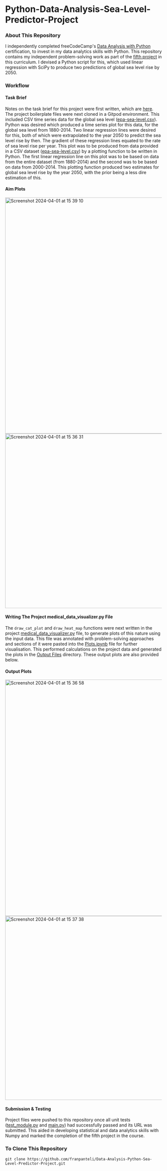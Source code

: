 # Python-Data-Analysis-Sea-Level-Predictor-Project
### About This Repository
I independently completed freeCodeCamp's [Data Analysis with Python](https://www.freecodecamp.org/learn/data-analysis-with-python#data-analysis-with-python-course) certification, to invest in my data analytics skills with Python. This repository contains my independent problem-solving work as part of the [fifth project](https://www.freecodecamp.org/learn/data-analysis-with-python/data-analysis-with-python-projects/sea-level-predictor) in this curriculum. I devised a Python script for this, which used linear regression with SciPy to produce two predictions of global sea level rise by 2050.

### Workflow
#### Task Brief
Notes on the task brief for this project were first written, which are [here](https://github.com/franpanteli/Data-Analysis-Python-Sea-Level-Predictor-Project/blob/main/1%20project-task-notes.txt). The project boilerplate files were next cloned in a Gitpod environment. This included CSV time series data for the global sea level ([epa-sea-level.csv](https://github.com/franpanteli/Data-Analysis-Python-Sea-Level-Predictor-Project/blob/main/epa-sea-level.csv)). Python was desired which produced a time series plot for this data, for the global sea level from 1880-2014. Two linear regression lines were desired for this, both of which were extrapolated to the year 2050 to predict the sea level rise by then. The gradient of these regression lines equated to the rate of sea level rise per year. This plot was to be produced from data provided in a CSV dataset ([epa-sea-level.csv](https://github.com/franpanteli/Data-Analysis-Python-Sea-Level-Predictor-Project/blob/main/epa-sea-level.csv)) by a plotting function to be written in Python. The first linear regression line on this plot was to be based on data from the entire dataset (from 1880-2014) and the second was to be based on data from 2000-2014. This plotting function produced two estimates for global sea level rise by the year 2050, with the prior being a less dire estimation of this.  

#### Aim Plots
<img width="757" alt="Screenshot 2024-04-01 at 15 39 10" src="https://github.com/franpanteli/Data-Analysis-Python-Medical-Data-Visualiser-Project/assets/131474705/3d1fd6ba-6b78-4d04-bb30-a047410a69ac">

<img width="560" alt="Screenshot 2024-04-01 at 15 36 31" src="https://github.com/franpanteli/Data-Analysis-Python-Medical-Data-Visualiser-Project/assets/131474705/5d06df44-a968-4ea2-889f-1446ab9a035f">

#### Writing The Project medical_data_visualizer.py File
The `draw_cat_plot` and `draw_heat_map` functions were next written in the project [medical_data_visualizer.py](https://github.com/franpanteli/Data-Analysis-Python-Medical-Data-Visualiser-Project/blob/main/medical_data_visualizer.py) file, to generate plots of this nature using the input data. This file was annotated with problem-solving approaches and sections of it were pasted into the [Plots.ipynb](https://github.com/franpanteli/Data-Analysis-Python-Medical-Data-Visualiser-Project/blob/main/Plots.ipynb) file for further visualisation. This performed calculations on the project data and generated the plots in the [Output Files](https://github.com/franpanteli/Data-Analysis-Python-Medical-Data-Visualiser-Project/tree/main/Output%20Files) directory. These output plots are also provided below.  

#### Output Plots
<img width="758" alt="Screenshot 2024-04-01 at 15 36 58" src="https://github.com/franpanteli/Data-Analysis-Python-Medical-Data-Visualiser-Project/assets/131474705/5a30e00d-96de-4e10-a2c1-0abc0f8b2738">

<img width="590" alt="Screenshot 2024-04-01 at 15 37 38" src="https://github.com/franpanteli/Data-Analysis-Python-Medical-Data-Visualiser-Project/assets/131474705/e82c5789-916e-4506-8101-35ee5512e2d6">

#### Submission & Testing
Project files were pushed to this repository once all unit tests ([test_module.py](https://github.com/franpanteli/Data-Analysis-Python-Medical-Data-Visualiser-Project/blob/main/py%20Files/test_module.py) and [main.py](https://github.com/franpanteli/Data-Analysis-Python-Medical-Data-Visualiser-Project/blob/main/py%20Files/main.py)) had successfully passed and its URL was submitted. This aided in developing statistical and data analytics skills with Numpy and marked the completion of the fifth project in the course. 

### To Clone This Repository
```
git clone https://github.com/franpanteli/Data-Analysis-Python-Sea-Level-Predictor-Project.git
```
